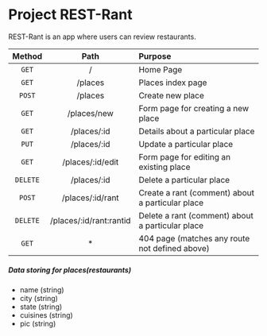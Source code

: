 # Project REST-Rant

REST-Rant is an app where users can review restaurants.

|  Method  |          Path           | Purpose                                          |
| :------: | :---------------------: | :----------------------------------------------- |
|  `GET`   |            /            | Home Page                                        |
|  `GET`   |         /places         | Places index page                                |
|  `POST`  |         /places         | Create new place                                 |
|  `GET`   |       /places/new       | Form page for creating a new place               |
|  `GET`   |       /places/:id       | Details about a particular place                 |
|  `PUT`   |       /places/:id       | Update a particular place                        |
|  `GET`   |    /places/:id/edit     | Form page for editing an existing place          |
| `DELETE` |       /places/:id       | Delete a particular place                        |
|  `POST`  |    /places/:id/rant     | Create a rant (comment) about a particular place |
| `DELETE` | /places/:id/rant:rantid | Delete a rant (comment) about a particular place |
|  `GET`   |           \*            | 404 page (matches any route not defined above)   |

##### Data storing for places(restaurants)

- name (string)
- city (string)
- state (string)
- cuisines (string)
- pic (string)
